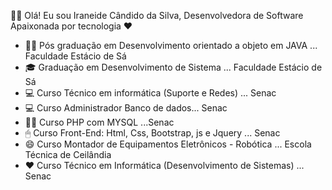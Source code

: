 🙋‍♀️ Olá! Eu sou Iraneide Cândido da Silva, Desenvolvedora de Software 
Apaixonada por tecnologia ❤


- 👩‍🎓 Pós graduação em Desenvolvimento orientado a objeto em JAVA  ... Faculdade Estácio de Sá
- 🎓 Graduação em Desenvolvimento de Sistema ... Faculdade Estácio de Sá
- 💻 Curso Técnico em informática (Suporte e Redes) ... Senac
- 💻 Curso Administrador Banco de dados... Senac 
- 👩‍💻 Curso PHP com MYSQL ...Senac 
- 🖱 Curso Front-End: Html, Css, Bootstrap, js e Jquery ... Senac
- 😄 Curso Montador de Equipamentos Eletrônicos - Robótica ... Escola Técnica de Ceilândia
- ❤ Curso Técnico em Informática (Desenvolvimento de Sistemas) ... Senac

